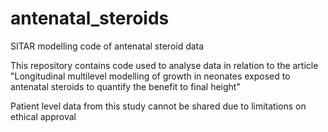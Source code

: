 # antenatal_steroids
SITAR modelling code of antenatal steroid data

This repository contains code used to analyse data in relation to the article "Longitudinal multilevel modelling of growth in neonates exposed to antenatal steroids to quantify the benefit to final height"

Patient level data from this study cannot be shared due to limitations on ethical approval
